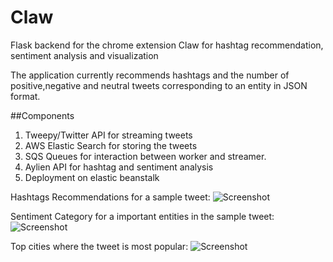 # Claw
Flask backend for the chrome extension Claw for hashtag recommendation, sentiment analysis and visualization

The application currently recommends hashtags and the number of positive,negative and neutral tweets corresponding to an entity
in JSON format.

##Components
1. Tweepy/Twitter API for streaming tweets
2. AWS Elastic Search for storing the tweets
3. SQS Queues for interaction between worker and streamer.
4. Aylien API for hashtag and sentiment analysis
5. Deployment on elastic beanstalk

Hashtags Recommendations for a sample tweet:
![Screenshot](https://cloud.githubusercontent.com/assets/21965720/21211887/5f98b516-c255-11e6-9d46-52b221b04ddb.png)

Sentiment Category for a important entities in the sample tweet:
![Screenshot](https://cloud.githubusercontent.com/assets/21965720/21211946/104d0d94-c256-11e6-9c64-33f0de5b9987.png)

Top cities where the tweet is most popular:
![Screenshot](https://cloud.githubusercontent.com/assets/21965720/21292105/cb7edecc-c4c6-11e6-9409-99c9ebe07fb7.png)
